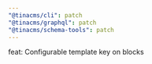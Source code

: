 ```yaml
---
"@tinacms/cli": patch
"@tinacms/graphql": patch
"@tinacms/schema-tools": patch
---
```


feat: Configurable template key on blocks
